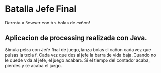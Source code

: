 # Batalla Jefe Final
Derrota a Bowser con tus bolas de cañon!
## Aplicacion de processing realizada con Java.

Simula pelea con Jefe final de juego, lanza bolas el cañon cada vez que pulsas la tecla f.
Cada vez que des al jefe la barra de vida baja. Cuando no le quede vida al jefe, el juego acabará.
Si el tiempo del contador acaba, pierdes y se acaba el juego.
